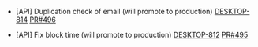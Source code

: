 - [API] Duplication check of email (will promote to production)
[DESKTOP-814](https://dropin.atlassian.net/browse/DESKTOP-814)
[PR#496](https://github.com/dropininc/dropin-api-v2/pull/496)

- [API] Fix block time (will promote to production)
[DESKTOP-812](https://dropin.atlassian.net/browse/DESKTOP-812)
[PR#495](https://github.com/dropininc/dropin-api-v2/pull/495/files)



